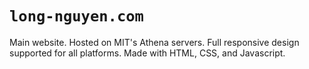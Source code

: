 # `long-nguyen.com`
Main website. Hosted on MIT's Athena servers. Full responsive design supported for all platforms. Made with HTML, CSS, and Javascript.
